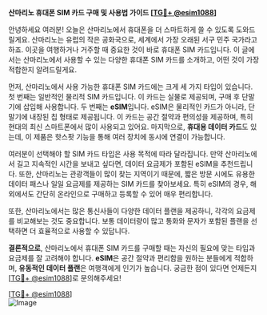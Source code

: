 **산마리노 휴대폰 SIM 카드 구매 및 사용법 가이드 [[TG💪+ @esim1088](https://t.me/s/esim1088)]**

안녕하세요 여러분! 오늘은 산마리노에서 휴대폰을 더 스마트하게 쓸 수 있도록 도와드릴게요. 산마리노는 유럽의 작은 공화국으로, 세계에서 가장 오래된 서구 민주 국가라고 하죠. 이곳을 여행하거나 거주할 때 중요한 것이 바로 휴대폰 SIM 카드입니다. 이 글에서는 산마리노에서 사용할 수 있는 다양한 휴대폰 SIM 카드를 소개하고, 어떤 것이 가장 적합한지 알려드릴게요.

먼저, 산마리노에서 사용 가능한 휴대폰 SIM 카드에는 크게 세 가지 타입이 있습니다. 첫 번째는 일반적인 물리적 SIM 카드입니다. 이 카드는 실물로 제공되며, 구매 후 단말기에 삽입해 사용합니다. 두 번째는 **eSIM**입니다. eSIM은 물리적인 카드가 아니라, 단말기에 내장된 칩 형태로 제공됩니다. 이 카드는 공간 절약과 편의성을 제공하며, 특히 현대의 최신 스마트폰에서 많이 사용되고 있어요. 마지막으로, **휴대용 데이터 카드**도 있는데, 이 제품은 핫스팟 기능을 통해 여러 장치에 동시에 연결이 가능합니다.

여러분이 선택해야 할 SIM 카드 타입은 사용 목적에 따라 달라집니다. 만약 산마리노에서 길고 지속적인 시간을 보내고 싶다면, 데이터 요금제가 포함된 eSIM을 추천드립니다. 또한, 산마리노는 관광객들이 많이 찾는 지역이기 때문에, 짧은 방문 시에도 유용한 데이터 패스나 일일 요금제를 제공하는 SIM 카드를 찾아보세요. 특히 eSIM의 경우, 해외에서도 간단히 온라인으로 구매하고 등록할 수 있어 매우 편리합니다.

또한, 산마리노에서는 많은 통신사들이 다양한 데이터 플랜을 제공하니, 각각의 요금제를 비교해보는 것도 중요합니다. 보통 데이터량이 많고 통화와 문자가 포함된 플랜을 선택하면 더 효율적으로 사용할 수 있답니다.

**결론적으로**, 산마리노에서 휴대폰 SIM 카드를 구매할 때는 자신의 필요에 맞는 타입과 요금제를 잘 고려해야 합니다. **eSIM**은 공간 절약과 편리함을 원하는 분들에게 적합하며, **유동적인 데이터 플랜**은 여행객에게 인기가 높습니다. 궁금한 점이 있다면 언제든지 [[TG💪+ @esim1088](https://t.me/s/esim1088)]로 문의해주세요!

[[TG💪+ @esim1088](https://t.me/s/esim1088)]  
![Image](https://i.postimg.cc/Y0z9fWf4/image.png)
